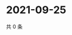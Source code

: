# 2021-09-25

共 0 条

<!-- BEGIN -->
<!-- 最后更新时间 Sat Sep 25 2021 05:15:32 GMT+0800 (China Standard Time) -->

<!-- END -->
